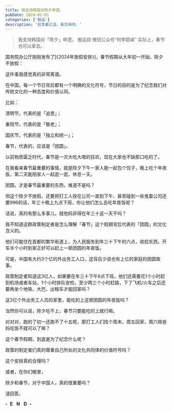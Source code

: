 ```yaml
---
title: 我支持韩国对除夕申遗。
pubDate: 2024-01-01
categories: ['搬运']
description: '别急着红温，看完再喷。'
---
```


>我支持韩国对「除夕」申遗。
搬运自 微信公众号“何李圆桌”
实际上，春节也可以拿去。

国务院办公厅刚刚发布了[《2024年放假安排》]，春节假期从大年初一开始，除夕不放假：

这件事我感觉真的非常离谱。

在中国，每一个节日背后都有一个明确的文化符号，节日的目的是为了纪念我们对传统文化的一种态度和价值认同。

比如：

清明节，代表的是「追思」；

重阳节，代表的是「敬老」；

国庆节，代表的是「独立和统一」；

春节，代表的，应该是「团圆」。

以前物质匮乏时代，春节是一次大吃大喝的狂欢，现在大家也不缺那口吃的了。

在我看来春节最重要的事情，就是除夕下午一家人能一起包个饺子，晚上吃个年夜饭，第二天能陪家人一起逛一逛，休息一天。

团圆，才是春节最重要的东西，难道不是吗？

但这个除夕不放假，还要把打工人拴在公司一直到下午、甚至碰到一些鬼畜公司还要996的话，年三十晚上九点下班，你让他们怎么去吃年夜饭呢？

话说，真的有那么多事儿，就他妈非得在年三十这一天干吗？

我不知道这群政策制定者是怎么理解「春节」这个假期背后代表的「团圆」的文化含义的。  

他们可能住在首都的繁华街道上，为人民服务到年三十下午的六点，收拾东西，开车半个小时到家正好可以赶上一顿团圆的年夜饭。

可是，中国有大约3个亿的外出务工人口，这背后少说也有上亿的家庭的团圆故事。

政策制定者知道这3亿人，如果要在年三十下午6点下班，他们还需要花1个小时赶到机场或者车站，1个小时排队安检，至少两三个小时赶路，下了飞机/火车之后还要再坐个地铁、大巴、出租车才能回家吗？

这3亿个外出务工人员的家里，能吃的上这顿团圆的年夜饭吗？  

当然你可以说，除夕吃不上，春节只要能吃的上就行嘛。

对对对，跑的了初一还跑不了十五呢，那打工人们找个周末，周五回家，周六陪爸妈吃饭不就可以了嘛？

这个春节假期，到底是为了纪念什么呢？

政策的制定者们真的尊重自己所处的文化共同体的价值符号吗？

这个安排真的合理吗？

或者，在你们眼里，

除夕和春节，对于中国人，真的很重要吗？

请回答。

**\-**  **E**   **N**   **D**  **\-**
